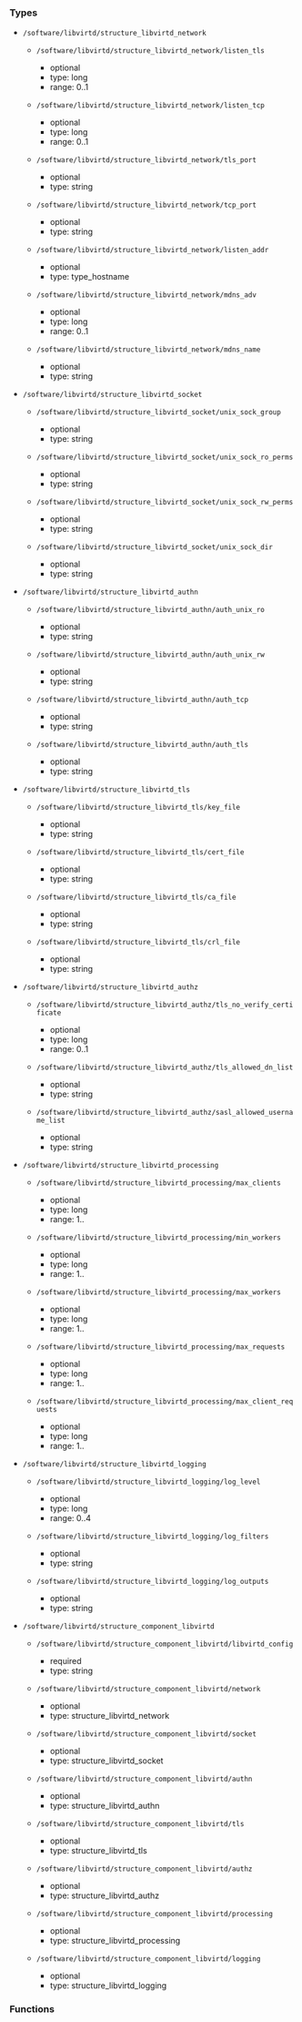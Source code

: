 ### Types

- `/software/libvirtd/structure_libvirtd_network`
    - `/software/libvirtd/structure_libvirtd_network/listen_tls`
        - optional
        - type: long
        - range: 0..1

    - `/software/libvirtd/structure_libvirtd_network/listen_tcp`
        - optional
        - type: long
        - range: 0..1

    - `/software/libvirtd/structure_libvirtd_network/tls_port`
        - optional
        - type: string

    - `/software/libvirtd/structure_libvirtd_network/tcp_port`
        - optional
        - type: string

    - `/software/libvirtd/structure_libvirtd_network/listen_addr`
        - optional
        - type: type_hostname

    - `/software/libvirtd/structure_libvirtd_network/mdns_adv`
        - optional
        - type: long
        - range: 0..1

    - `/software/libvirtd/structure_libvirtd_network/mdns_name`
        - optional
        - type: string

- `/software/libvirtd/structure_libvirtd_socket`
    - `/software/libvirtd/structure_libvirtd_socket/unix_sock_group`
        - optional
        - type: string

    - `/software/libvirtd/structure_libvirtd_socket/unix_sock_ro_perms`
        - optional
        - type: string

    - `/software/libvirtd/structure_libvirtd_socket/unix_sock_rw_perms`
        - optional
        - type: string

    - `/software/libvirtd/structure_libvirtd_socket/unix_sock_dir`
        - optional
        - type: string

- `/software/libvirtd/structure_libvirtd_authn`
    - `/software/libvirtd/structure_libvirtd_authn/auth_unix_ro`
        - optional
        - type: string

    - `/software/libvirtd/structure_libvirtd_authn/auth_unix_rw`
        - optional
        - type: string

    - `/software/libvirtd/structure_libvirtd_authn/auth_tcp`
        - optional
        - type: string

    - `/software/libvirtd/structure_libvirtd_authn/auth_tls`
        - optional
        - type: string

- `/software/libvirtd/structure_libvirtd_tls`
    - `/software/libvirtd/structure_libvirtd_tls/key_file`
        - optional
        - type: string

    - `/software/libvirtd/structure_libvirtd_tls/cert_file`
        - optional
        - type: string

    - `/software/libvirtd/structure_libvirtd_tls/ca_file`
        - optional
        - type: string

    - `/software/libvirtd/structure_libvirtd_tls/crl_file`
        - optional
        - type: string

- `/software/libvirtd/structure_libvirtd_authz`
    - `/software/libvirtd/structure_libvirtd_authz/tls_no_verify_certificate`
        - optional
        - type: long
        - range: 0..1

    - `/software/libvirtd/structure_libvirtd_authz/tls_allowed_dn_list`
        - optional
        - type: string

    - `/software/libvirtd/structure_libvirtd_authz/sasl_allowed_username_list`
        - optional
        - type: string

- `/software/libvirtd/structure_libvirtd_processing`
    - `/software/libvirtd/structure_libvirtd_processing/max_clients`
        - optional
        - type: long
        - range: 1..

    - `/software/libvirtd/structure_libvirtd_processing/min_workers`
        - optional
        - type: long
        - range: 1..

    - `/software/libvirtd/structure_libvirtd_processing/max_workers`
        - optional
        - type: long
        - range: 1..

    - `/software/libvirtd/structure_libvirtd_processing/max_requests`
        - optional
        - type: long
        - range: 1..

    - `/software/libvirtd/structure_libvirtd_processing/max_client_requests`
        - optional
        - type: long
        - range: 1..

- `/software/libvirtd/structure_libvirtd_logging`
    - `/software/libvirtd/structure_libvirtd_logging/log_level`
        - optional
        - type: long
        - range: 0..4

    - `/software/libvirtd/structure_libvirtd_logging/log_filters`
        - optional
        - type: string

    - `/software/libvirtd/structure_libvirtd_logging/log_outputs`
        - optional
        - type: string

- `/software/libvirtd/structure_component_libvirtd`
    - `/software/libvirtd/structure_component_libvirtd/libvirtd_config`
        - required
        - type: string

    - `/software/libvirtd/structure_component_libvirtd/network`
        - optional
        - type: structure_libvirtd_network

    - `/software/libvirtd/structure_component_libvirtd/socket`
        - optional
        - type: structure_libvirtd_socket

    - `/software/libvirtd/structure_component_libvirtd/authn`
        - optional
        - type: structure_libvirtd_authn

    - `/software/libvirtd/structure_component_libvirtd/tls`
        - optional
        - type: structure_libvirtd_tls

    - `/software/libvirtd/structure_component_libvirtd/authz`
        - optional
        - type: structure_libvirtd_authz

    - `/software/libvirtd/structure_component_libvirtd/processing`
        - optional
        - type: structure_libvirtd_processing

    - `/software/libvirtd/structure_component_libvirtd/logging`
        - optional
        - type: structure_libvirtd_logging
### Functions

